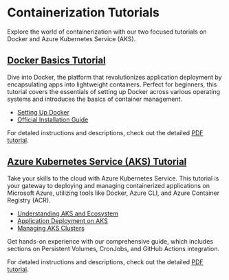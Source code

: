 # Containerization Tutorials

Explore the world of containerization with our two focused tutorials on Docker and Azure Kubernetes Service (AKS).

## [Docker Basics Tutorial](./Docker)

Dive into Docker, the platform that revolutionizes application deployment by encapsulating apps into lightweight containers. Perfect for beginners, this tutorial covers the essentials of setting up Docker across various operating systems and introduces the basics of container management.

- [Setting Up Docker](./Docker#setting-up-docker)
- [Official Installation Guide](https://docs.docker.com/get-docker/)

For detaled instructions and descriptions, check out the detailed [PDF tutorial](./Docker/Docker-tutorial.pdf).

## [Azure Kubernetes Service (AKS) Tutorial](./Kubernetes)

Take your skills to the cloud with Azure Kubernetes Service. This tutorial is your gateway to deploying and managing containerized applications on Microsoft Azure, utilizing tools like Docker, Azure CLI, and Azure Container Registry (ACR).

- [Understanding AKS and Ecosystem](./Kubernetes#understanding-aks-and-ecosystem)
- [Application Deployment on AKS](./Kubernetes#application-deployment-on-aks)
- [Managing AKS Clusters](./Kubernetes#managing-aks-clusters)

Get hands-on experience with our comprehensive guide, which includes sections on Persistent Volumes, CronJobs, and GitHub Actions integration.

For detaled instructions and descriptions, check out the detailed [PDF tutorial](./Kubernetes/kubernetes.pdf).

